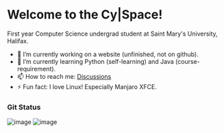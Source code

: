 <!--
**cybarspace/cybarspace** is a ✨ _special_ ✨ repository because its `README.md` (this file) appears on your GitHub profile.
-->
# Welcome to the Cy|Space!

First year Computer Science undergrad student at Saint Mary's University, Halifax.

- 🔭 I’m currently working on a website (unfinished, not on github).
- 🌱 I’m currently learning Python (self-learning) and Java (course-requirement).
- 📫 How to reach me: [Discussions](https://github.com/cybarspace/cybarspace/discussions)
- ⚡ Fun fact: I love Linux! Especially Manjaro XFCE.

### Git Status
![image](https://github-readme-stats.vercel.app/api?username=cybarspace&hide_border=true)
![image](https://github-readme-stats.vercel.app/api/top-langs/?username=cybarspace&hide_border=true&&langs_count=8)

